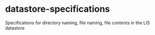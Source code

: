 # datastore-specifications
Specifications for directory naming, file naming, file contents in the LIS datastore
